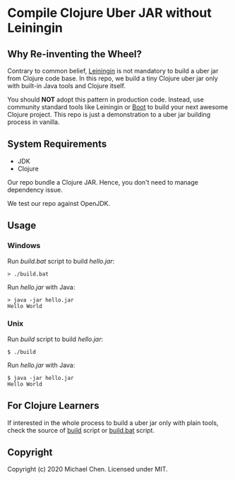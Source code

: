 # Compile Clojure Uber JAR without Leiningin

## Why Re-inventing the Wheel?

Contrary to common belief, [Leiningin](https://leiningen.org/) is not mandatory to build a uber jar from Clojure code base. In this repo, we build a tiny Clojure uber jar only with built-in Java tools and Clojure itself.

You should **NOT** adopt this pattern in production code. Instead, use community standard tools like Leiningin or [Boot](https://boot-clj.com/) to build your next awesome Clojure project. This repo is just a demonstration to a uber jar building process in vanilla.

## System Requirements

* JDK
* Clojure

Our repo bundle a Clojure JAR. Hence, you don't need to manage dependency issue.

We test our repo against OpenJDK.

## Usage

### Windows

Run *build.bat* script to build *hello.jar*:

```
> ./build.bat
```

Run *hello.jar* with Java:

```
> java -jar hello.jar
Hello World
```

### Unix

Run *build* script to build *hello.jar*:

```
$ ./build
```

Run *hello.jar* with Java:

```
$ java -jar hello.jar
Hello World
```

## For Clojure Learners

If interested in the whole process to build a uber jar only with plain tools, check the source of [build](/build/) script or [build.bat](/build.bat/) script.

## Copyright

Copyright (c) 2020 Michael Chen. Licensed under MIT.

